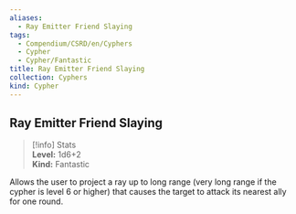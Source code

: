 ```yaml
---
aliases:
  - Ray Emitter Friend Slaying
tags:
  - Compendium/CSRD/en/Cyphers
  - Cypher
  - Cypher/Fantastic
title: Ray Emitter Friend Slaying
collection: Cyphers
kind: Cypher
---
```

## Ray Emitter Friend Slaying  
>[!info] Stats  
> **Level:** 1d6+2  
> **Kind:** Fantastic
  
Allows the user to project a ray up to long range (very long range if the cypher is level 6 or higher) that causes the target to attack its nearest ally for one round.